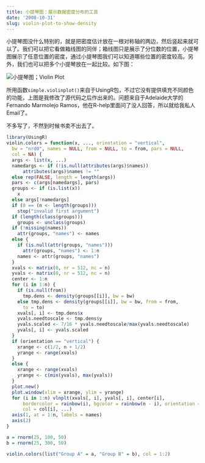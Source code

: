 ```yaml
---
title: 小提琴图：展示数据密度分布的工具
date: '2008-10-31'
slug: violin-plot-to-show-density
---
```


小提琴图没什么特别的，就是把密度估计放在一根对称轴的两边，然后竖起来就可以了。我们可以把它看做箱线图的同伴；箱线图只是展示了分位数的位置，小提琴图展示了任意位置的密度，通过小提琴图我们可以知道哪些位置的密度较高。另外，我们也可以把多个小提琴放在一起比较。如下图：

![小提琴图；Violin Plot](https://db.yihui.org/imgur/R92pi6p.png)

所用函数`simple.violinplot()`来自于UsingR包，不过它没有提供填充不同颜色的功能，上图是我修改了源代码之后作出来的。问题来自于Adelaide大学的Fernando Marmolejo Ramos，他在R-help里面问了没人回答，所以就给我私人Email了。

不多写了，不然到时候书卖不出去了。

```r
library(UsingR)
violin.colors = function(x, ..., orientation = "vertical", 
  bw = "nrd0", names = NULL, from = NULL, to = from, pars = NULL, 
  col = NA) {
  args <- list(x, ...)
  namedargs <- if (!is.null(attributes(args)$names)) 
      attributes(args)$names != ""
  else rep(FALSE, length = length(args))
  pars <- c(args[namedargs], pars)
  groups <- if (is.list(x)) 
    x
  else args[!namedargs]
  if (0 == (n <- length(groups))) 
    stop("invalid first argument")
  if (length(class(groups))) 
    groups <- unclass(groups)
  if (!missing(names)) 
    attr(groups, "names") <- names
  else {
    if (is.null(attr(groups, "names"))) 
      attr(groups, "names") <- 1:n
    names <- attr(groups, "names")
  }
  xvals <- matrix(0, nr = 512, nc = n)
  yvals <- matrix(0, nr = 512, nc = n)
  center <- 1:n
  for (i in 1:n) {
    if (is.null(from)) 
      tmp.dens <- density(groups[[i]], bw = bw)
    else tmp.dens <- density(groups[[i]], bw = bw, from = from, 
      to = to)
    xvals[, i] <- tmp.dens$x
    yvals.needtoscale <- tmp.dens$y
    yvals.scaled <- 7/16 * yvals.needtoscale/max(yvals.needtoscale)
    yvals[, i] <- yvals.scaled
  }
  if (orientation == "vertical") {
    xrange <- c(1/2, n + 1/2)
    yrange <- range(xvals)
  }
  else {
    xrange <- range(xvals)
    yrange <- c(min(yvals), max(yvals))
  }
  plot.new()
  plot.window(xlim = xrange, ylim = yrange)
  for (i in 1:n) vlnplt(xvals[, i], yvals[, i], center[i], 
      bordercolor = rainbow(i), bgcolor = rainbow(n - i), orientation = orientation, 
      col = col[i], ...)
  axis(1, at = 1:n, labels = names)
  axis(2)
}

a = rnorm(25, 100, 50)
b = rnorm(25, 300, 50)

violin.colors(list("Group A" = a, "Group B" = b), col = 1:2) 
```
